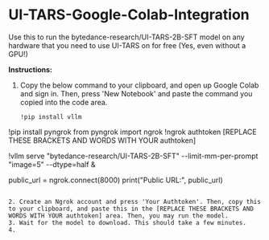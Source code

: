 # UI-TARS-Google-Colab-Integration
Use this to run the bytedance-research/UI-TARS-2B-SFT model on any hardware that you need to use UI-TARS on for free (Yes, even without a GPU!)

**Instructions:**
1. Copy the below command to your clipboard, and open up Google Colab and sign in. Then, press 'New Notebook' and paste the command you copied into the code area.
   ```
   !pip install vllm
!pip install pyngrok
from pyngrok import ngrok
!ngrok authtoken [REPLACE THESE BRACKETS AND WORDS WITH YOUR authtoken]

!vllm serve "bytedance-research/UI-TARS-2B-SFT" --limit-mm-per-prompt "image=5" --dtype=half &

public_url = ngrok.connect(8000)
print("Public URL:", public_url)
   ```

2. Create an Ngrok account and press 'Your Authtoken'. Then, copy this to your clipboard, and paste this in the [REPLACE THESE BRACKETS AND WORDS WITH YOUR authtoken] area. Then, you may run the model.
3. Wait for the model to download. This should take a few minutes.
4. 
